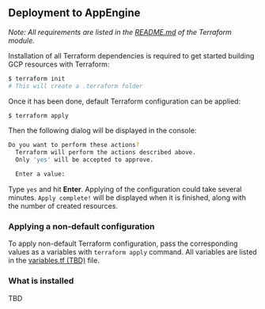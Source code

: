 <!--
    Licensed to the Apache Software Foundation (ASF) under one
    or more contributor license agreements.  See the NOTICE file
    distributed with this work for additional information
    regarding copyright ownership.  The ASF licenses this file
    to you under the Apache License, Version 2.0 (the
    "License"); you may not use this file except in compliance
    with the License.  You may obtain a copy of the License at

      http://www.apache.org/licenses/LICENSE-2.0

    Unless required by applicable law or agreed to in writing,
    software distributed under the License is distributed on an
    "AS IS" BASIS, WITHOUT WARRANTIES OR CONDITIONS OF ANY
    KIND, either express or implied.  See the License for the
    specific language governing permissions and limitations
    under the License.
-->

## Deployment to AppEngine

*Note: All requirements are listed in the [README.md](../README.md) of the Terraform module.*

Installation of all Terraform dependencies is required to get started building GCP resources with Terraform:

```bash
$ terraform init
# This will create a .terraform folder
```

Once it has been done, default Terraform configuration can be applied:

```bash
$ terraform apply
```

Then the following dialog will be displayed in the console:

```bash
Do you want to perform these actions?
  Terraform will perform the actions described above.
  Only 'yes' will be accepted to approve.

  Enter a value:
```

Type `yes` and hit **Enter**. Applying of the configuration could take several minutes. `Apply complete!` will be displayed
when it is finished, along with the number of created resources.

### Applying a non-default configuration

To apply non-default Terraform configuration, pass the corresponding values as a variables with `terraform apply` command.
All variables are listed in the [variables.tf (TBD)](variables.tf) file.

### What is installed

TBD


